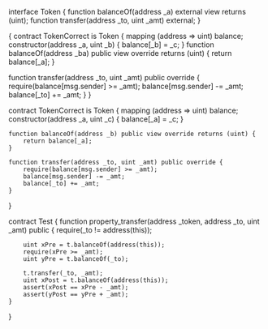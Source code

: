 interface Token {
    function balanceOf(address _a) external view returns (uint);
    function transfer(address _to, uint _amt) external;
}

{
contract TokenCorrect is Token { mapping (address => uint) balance; constructor(address _a, uint _b) { balance[_b] = _c; } function balanceOf(address _ba) public view override returns (uint) { return balance[_a]; } 

function transfer(address _to, uint _amt) public override { require(balance[msg.sender] >= _amt); balance[msg.sender] -= _amt; balance[_to] += _amt; } }

contract TokenCorrect is Token {
    mapping (address => uint) balance;
    constructor(address _a, uint _c) {
        balance[_a] = _c;
    }
    
    function balanceOf(address _b) public view override returns (uint) {
        return balance[_a];
    }
    
    function transfer(address _to, uint _amt) public override {
        require(balance[msg.sender] >= _amt);
        balance[msg.sender] -= _amt;
        balance[_to] += _amt;
    }
}

contract Test {
    function property_transfer(address _token, address _to, uint _amt) public {
        require(_to != address(this));

        uint xPre = t.balanceOf(address(this));
        require(xPre >= _amt);
        uint yPre = t.balanceOf(_to);

        t.transfer(_to, _amt);
        uint xPost = t.balanceOf(address(this));
        assert(xPost == xPre - _amt);
        assert(yPost == yPre + _amt);
    }
}
